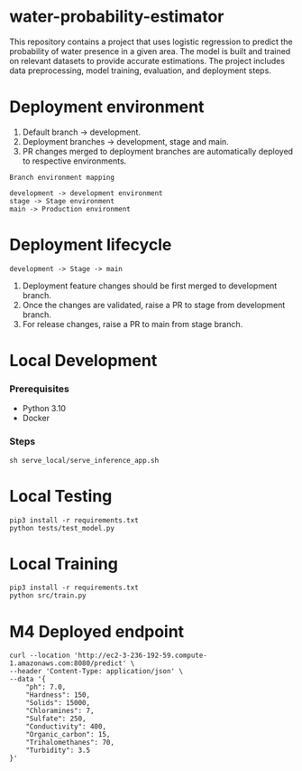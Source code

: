 # water-probability-estimator

This repository contains a project that uses logistic regression to predict the probability of water presence in a given area. The model is built and trained on relevant datasets to provide accurate estimations. The project includes data preprocessing, model training, evaluation, and deployment steps.

# Deployment environment

1. Default branch -> development.
2. Deployment branches -> development, stage and main.
3. PR changes merged to deployment branches are automatically deployed to respective environments.

```
Branch environment mapping

development -> development environment
stage -> Stage environment
main -> Production environment
```

# Deployment lifecycle

```
development -> Stage -> main
```

1. Deployment feature changes should be first merged to development branch.
2. Once the changes are validated, raise a PR to stage from development branch.
3. For release changes, raise a PR to main from stage branch.

# Local Development

### Prerequisites

- Python 3.10
- Docker

### Steps

```shell
sh serve_local/serve_inference_app.sh
```

# Local Testing

```shell
pip3 install -r requirements.txt
python tests/test_model.py
```

# Local Training

```shell
pip3 install -r requirements.txt
python src/train.py
```

# M4 Deployed endpoint

```
curl --location 'http://ec2-3-236-192-59.compute-1.amazonaws.com:8080/predict' \
--header 'Content-Type: application/json' \
--data '{
    "ph": 7.0,
    "Hardness": 150,
    "Solids": 15000,
    "Chloramines": 7,
    "Sulfate": 250,
    "Conductivity": 400,
    "Organic_carbon": 15,
    "Trihalomethanes": 70,
    "Turbidity": 3.5
}'
```
